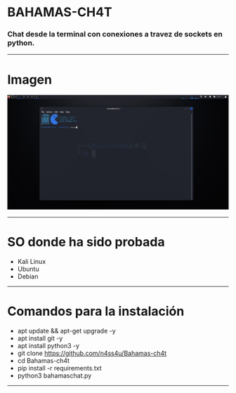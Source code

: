 # BAHAMAS-CH4T
### Chat desde la terminal con conexiones a travez de sockets en python. 

------------

# Imagen
![No pudo cargar la imagen...](https://raw.githubusercontent.com/n4ss4u/Bahamas-ch4t/main/Screenshot_2023-11-11_15_00_35.png)

------------

# SO donde ha sido probada
- Kali Linux
- Ubuntu
- Debian
------------


# Comandos para la instalación
- apt update && apt-get upgrade -y
- apt install git -y
- apt install python3 -y
- git clone https://github.com/n4ss4u/Bahamas-ch4t
- cd Bahamas-ch4t
- pip install -r requirements.txt
- python3 bahamaschat.py
------------
